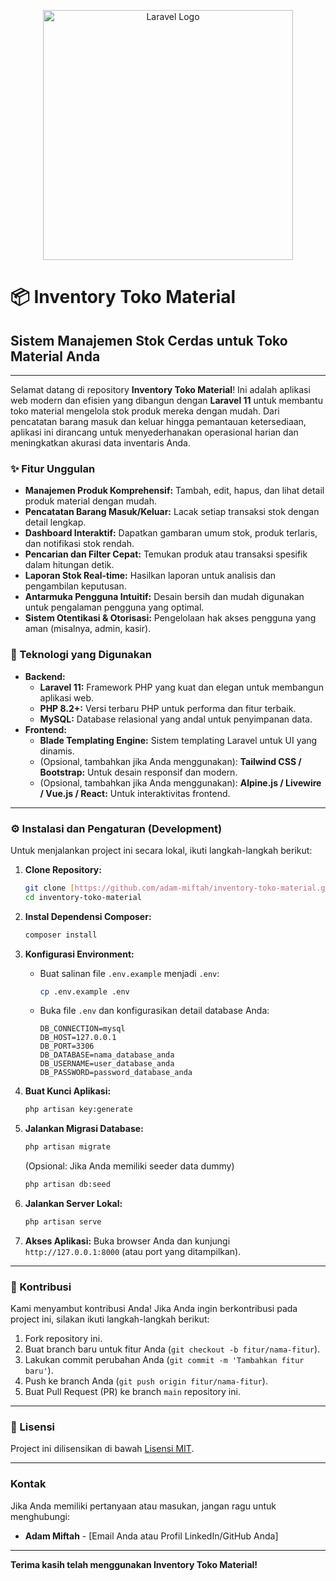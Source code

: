 <p align="center"><a href="https://laravel.com" target="_blank"><img src="https://raw.githubusercontent.com/laravel/art/master/logo-lockup/5%20SVG/2%20CMYK/1%20Full%20Color/laravel-logolockup-cmyk-red.svg" width="400" alt="Laravel Logo"></a></p>



# 📦 Inventory Toko Material

## Sistem Manajemen Stok Cerdas untuk Toko Material Anda

---

Selamat datang di repository **Inventory Toko Material**! Ini adalah aplikasi web modern dan efisien yang dibangun dengan **Laravel 11** untuk membantu toko material mengelola stok produk mereka dengan mudah. Dari pencatatan barang masuk dan keluar hingga pemantauan ketersediaan, aplikasi ini dirancang untuk menyederhanakan operasional harian dan meningkatkan akurasi data inventaris Anda.

### ✨ Fitur Unggulan

* **Manajemen Produk Komprehensif:** Tambah, edit, hapus, dan lihat detail produk material dengan mudah.
* **Pencatatan Barang Masuk/Keluar:** Lacak setiap transaksi stok dengan detail lengkap.
* **Dashboard Interaktif:** Dapatkan gambaran umum stok, produk terlaris, dan notifikasi stok rendah.
* **Pencarian dan Filter Cepat:** Temukan produk atau transaksi spesifik dalam hitungan detik.
* **Laporan Stok Real-time:** Hasilkan laporan untuk analisis dan pengambilan keputusan.
* **Antarmuka Pengguna Intuitif:** Desain bersih dan mudah digunakan untuk pengalaman pengguna yang optimal.
* **Sistem Otentikasi & Otorisasi:** Pengelolaan hak akses pengguna yang aman (misalnya, admin, kasir).

### 🚀 Teknologi yang Digunakan

* **Backend:**
    * **Laravel 11:** Framework PHP yang kuat dan elegan untuk membangun aplikasi web.
    * **PHP 8.2+:** Versi terbaru PHP untuk performa dan fitur terbaik.
    * **MySQL:** Database relasional yang andal untuk penyimpanan data.
* **Frontend:**
    * **Blade Templating Engine:** Sistem templating Laravel untuk UI yang dinamis.
    * (Opsional, tambahkan jika Anda menggunakan): **Tailwind CSS / Bootstrap:** Untuk desain responsif dan modern.
    * (Opsional, tambahkan jika Anda menggunakan): **Alpine.js / Livewire / Vue.js / React:** Untuk interaktivitas frontend.

---

### ⚙️ Instalasi dan Pengaturan (Development)

Untuk menjalankan project ini secara lokal, ikuti langkah-langkah berikut:

1.  **Clone Repository:**
    ```bash
    git clone [https://github.com/adam-miftah/inventory-toko-material.git](https://github.com/adam-miftah/inventory-toko-material.git)
    cd inventory-toko-material
    ```

2.  **Instal Dependensi Composer:**
    ```bash
    composer install
    ```

3.  **Konfigurasi Environment:**
    * Buat salinan file `.env.example` menjadi `.env`:
        ```bash
        cp .env.example .env
        ```
    * Buka file `.env` dan konfigurasikan detail database Anda:
        ```env
        DB_CONNECTION=mysql
        DB_HOST=127.0.0.1
        DB_PORT=3306
        DB_DATABASE=nama_database_anda
        DB_USERNAME=user_database_anda
        DB_PASSWORD=password_database_anda
        ```

4.  **Buat Kunci Aplikasi:**
    ```bash
    php artisan key:generate
    ```

5.  **Jalankan Migrasi Database:**
    ```bash
    php artisan migrate
    ```
    (Opsional: Jika Anda memiliki seeder data dummy)
    ```bash
    php artisan db:seed
    ```

6.  **Jalankan Server Lokal:**
    ```bash
    php artisan serve
    ```

7.  **Akses Aplikasi:**
    Buka browser Anda dan kunjungi `http://127.0.0.1:8000` (atau port yang ditampilkan).

---

### 🤝 Kontribusi

Kami menyambut kontribusi Anda! Jika Anda ingin berkontribusi pada project ini, silakan ikuti langkah-langkah berikut:

1.  Fork repository ini.
2.  Buat branch baru untuk fitur Anda (`git checkout -b fitur/nama-fitur`).
3.  Lakukan commit perubahan Anda (`git commit -m 'Tambahkan fitur baru'`).
4.  Push ke branch Anda (`git push origin fitur/nama-fitur`).
5.  Buat Pull Request (PR) ke branch `main` repository ini.

---

### 📄 Lisensi

Project ini dilisensikan di bawah [Lisensi MIT](https://opensource.org/licenses/MIT).

---

### Kontak

Jika Anda memiliki pertanyaan atau masukan, jangan ragu untuk menghubungi:

* **Adam Miftah** - [Email Anda atau Profil LinkedIn/GitHub Anda]

---

**Terima kasih telah menggunakan Inventory Toko Material!**
